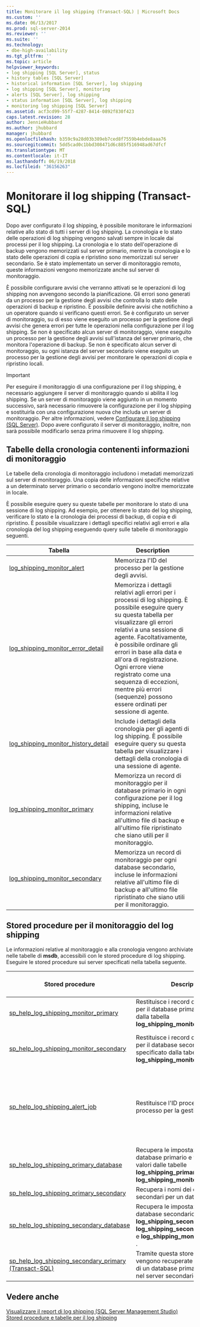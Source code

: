 ```yaml
---
title: Monitorare il log shipping (Transact-SQL) | Microsoft Docs
ms.custom: ''
ms.date: 06/13/2017
ms.prod: sql-server-2014
ms.reviewer: ''
ms.suite: ''
ms.technology:
- dbe-high-availability
ms.tgt_pltfrm: ''
ms.topic: article
helpviewer_keywords:
- log shipping [SQL Server], status
- history tables [SQL Server]
- historical information [SQL Server], log shipping
- log shipping [SQL Server], monitoring
- alerts [SQL Server], log shipping
- status information [SQL Server], log shipping
- monitoring log shipping [SQL Server]
ms.assetid: acf3cd99-55f7-4287-8414-0892f830f423
caps.latest.revision: 28
author: JennieHubbard
ms.author: jhubbard
manager: jhubbard
ms.openlocfilehash: b359c9a28d03b389eb7ced8f7559b4ebde8aaa76
ms.sourcegitcommit: 5dd5cad0c1bbd308471d6c885f516948ad67dfcf
ms.translationtype: MT
ms.contentlocale: it-IT
ms.lasthandoff: 06/19/2018
ms.locfileid: "36156263"
---
```

# <a name="monitor-log-shipping-transact-sql"></a>Monitorare il log shipping (Transact-SQL)
  Dopo aver configurato il log shipping, è possibile monitorare le informazioni relative allo stato di tutti i server di log shipping. La cronologia e lo stato delle operazioni di log shipping vengono salvati sempre in locale dai processi per il log shipping. La cronologia e lo stato dell'operazione di backup vengono memorizzati sul server primario, mentre la cronologia e lo stato delle operazioni di copia e ripristino sono memorizzati sul server secondario. Se è stato implementato un server di monitoraggio remoto, queste informazioni vengono memorizzate anche sul server di monitoraggio.  
  
 È possibile configurare avvisi che verranno attivati se le operazioni di log shipping non avvengono secondo la pianificazione. Gli errori sono generati da un processo per la gestione degli avvisi che controlla lo stato delle operazioni di backup e ripristino. È possibile definire avvisi che notifichino a un operatore quando si verificano questi errori. Se è configurato un server di monitoraggio, su di esso viene eseguito un processo per la gestione degli avvisi che genera errori per tutte le operazioni nella configurazione per il log shipping. Se non è specificato alcun server di monitoraggio, viene eseguito un processo per la gestione degli avvisi sull'istanza del server primario, che monitora l'operazione di backup. Se non è specificato alcun server di monitoraggio, su ogni istanza del server secondario viene eseguito un processo per la gestione degli avvisi per monitorare le operazioni di copia e ripristino locali.  
  
> [!IMPORTANT]  
>  Per eseguire il monitoraggio di una configurazione per il log shipping, è necessario aggiungere il server di monitoraggio quando si abilita il log shipping. Se un server di monitoraggio viene aggiunto in un momento successivo, sarà necessario rimuovere la configurazione per il log shipping e sostituirla con una configurazione nuova che includa un server di monitoraggio. Per altre informazioni, vedere [Configurare il log shipping &#40;SQL Server&#41;](configure-log-shipping-sql-server.md). Dopo avere configurato il server di monitoraggio, inoltre, non sarà possibile modificarlo senza prima rimuovere il log shipping.  
  
## <a name="history-tables-containing-monitoring-information"></a>Tabelle della cronologia contenenti informazioni di monitoraggio  
 Le tabelle della cronologia di monitoraggio includono i metadati memorizzati sul server di monitoraggio. Una copia delle informazioni specifiche relative a un determinato server primario o secondario vengono inoltre memorizzate in locale.  
  
 È possibile eseguire query su queste tabelle per monitorare lo stato di una sessione di log shipping. Ad esempio, per ottenere lo stato del log shipping, verificare lo stato e la cronologia dei processi di backup, di copia e di ripristino. È possibile visualizzare i dettagli specifici relativi agli errori e alla cronologia del log shipping eseguendo query sulle tabelle di monitoraggio seguenti.  
  
|Tabella|Description|  
|-----------|-----------------|  
|[log_shipping_monitor_alert](/sql/relational-databases/system-tables/log-shipping-monitor-alert-transact-sql)|Memorizza l'ID del processo per la gestione degli avvisi.|  
|[log_shipping_monitor_error_detail](/sql/relational-databases/system-tables/log-shipping-monitor-error-detail-transact-sql)|Memorizza i dettagli relativi agli errori per i processi di log shipping. È possibile eseguire query su questa tabella per visualizzare gli errori relativi a una sessione di agente. Facoltativamente, è possibile ordinare gli errori in base alla data e all'ora di registrazione. Ogni errore viene registrato come una sequenza di eccezioni, mentre più errori (sequenze) possono essere ordinati per sessione di agente.|  
|[log_shipping_monitor_history_detail](/sql/relational-databases/system-tables/log-shipping-monitor-history-detail-transact-sql)|Include i dettagli della cronologia per gli agenti di log shipping. È possibile eseguire query su questa tabella per visualizzare i dettagli della cronologia di una sessione di agente.|  
|[log_shipping_monitor_primary](/sql/relational-databases/system-tables/log-shipping-monitor-primary-transact-sql)|Memorizza un record di monitoraggio per il database primario in ogni configurazione per il log shipping, incluse le informazioni relative all'ultimo file di backup e all'ultimo file ripristinato che siano utili per il monitoraggio.|  
|[log_shipping_monitor_secondary](/sql/relational-databases/system-tables/log-shipping-monitor-secondary-transact-sql)|Memorizza un record di monitoraggio per ogni database secondario, incluse le informazioni relative all'ultimo file di backup e all'ultimo file ripristinato che siano utili per il monitoraggio.|  
  
## <a name="stored-procedures-for-monitoring-log-shipping"></a>Stored procedure per il monitoraggio del log shipping  
 Le informazioni relative al monitoraggio e alla cronologia vengono archiviate nelle tabelle di **msdb**, accessibili con le stored procedure di log shipping. Eseguire le stored procedure sui server specificati nella tabella seguente.  
  
|Stored procedure|Description|Eseguire la stored procedure su|  
|----------------------|-----------------|---------------------------|  
|[sp_help_log_shipping_monitor_primary](/sql/relational-databases/system-stored-procedures/sp-help-log-shipping-monitor-primary-transact-sql)|Restituisce i record di monitoraggio per il database primario specificato dalla tabella **log_shipping_monitor_primary** .|Server di monitoraggio o server primario|  
|[sp_help_log_shipping_monitor_secondary](/sql/relational-databases/system-stored-procedures/sp-help-log-shipping-monitor-secondary-transact-sql)|Restituisce i record di monitoraggio per il database secondario specificato dalla tabella **log_shipping_monitor_secondary** .|Server di monitoraggio oppure server secondario|  
|[sp_help_log_shipping_alert_job](/sql/relational-databases/system-stored-procedures/sp-help-log-shipping-alert-job-transact-sql)|Restituisce l'ID processo del processo per la gestione degli avvisi.|Server di monitoraggio, oppure server primario o secondario se non è definito alcun server di monitoraggio|  
|[sp_help_log_shipping_primary_database](/sql/relational-databases/system-stored-procedures/sp-help-log-shipping-primary-database-transact-sql)|Recupera le impostazioni del database primario e visualizza i valori dalle tabelle **log_shipping_primary_databases** e **log_shipping_monitor_primary** .|Server primario|  
|[sp_help_log_shipping_primary_secondary](/sql/relational-databases/system-stored-procedures/sp-help-log-shipping-primary-secondary-transact-sql)|Recupera i nomi dei database secondari per un database primario.|Server primario|  
|[sp_help_log_shipping_secondary_database](/sql/relational-databases/system-stored-procedures/sp-help-log-shipping-secondary-database-transact-sql)|Recupera le impostazioni del database secondario dalle tabelle **log_shipping_secondary**, **log_shipping_secondary_databases** e **log_shipping_monitor_secondary** .|Server secondario|  
|[sp_help_log_shipping_secondary_primary &#40;Transact-SQL&#41;](/sql/relational-databases/system-stored-procedures/sp-help-log-shipping-secondary-primary-transact-sql)|Tramite questa stored procedure vengono recuperate le impostazioni di un database primario specificato nel server secondario.|Server secondario|  
  
## <a name="see-also"></a>Vedere anche  
 [Visualizzare il report di log shipping &#40;SQL Server Management Studio&#41;](view-the-log-shipping-report-sql-server-management-studio.md)   
 [Stored procedure e tabelle per il log shipping](log-shipping-tables-and-stored-procedures.md)  
  
  
